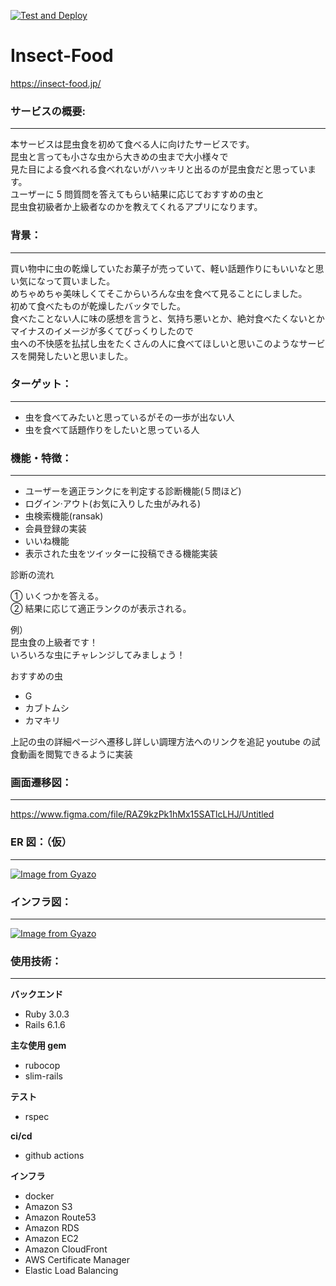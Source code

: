 [![Test and Deploy](https://github.com/Masaaki618/Insect-Food/actions/workflows/test_deploy.yml/badge.svg)](https://github.com/Masaaki618/Insect-Food/actions/workflows/test_deploy.yml)

# Insect-Food

https://insect-food.jp/

### **サービスの概要:**

---

本サービスは昆虫食を初めて食べる人に向けたサービスです。</br>
昆虫と言っても小さな虫から大きめの虫まで大小様々で</br>
見た目による食べれる食べれないがハッキリと出るのが昆虫食だと思っています。</br>
ユーザーに 5 問質問を答えてもらい結果に応じておすすめの虫と</br>
昆虫食初級者か上級者なのかを教えてくれるアプリになります。

### **背景：**

---

買い物中に虫の乾燥していたお菓子が売っていて、軽い話題作りにもいいなと思い気になって買いました。</br>
めちゃめちゃ美味しくてそこからいろんな虫を食べて見ることにしました。</br>
初めて食べたものが乾燥したバッタでした。</br>
食べたことない人に味の感想を言うと、気持ち悪いとか、絶対食べたくないとかマイナスのイメージが多くてびっくりしたので</br>
虫への不快感を払拭し虫をたくさんの人に食べてほしいと思いこのようなサービスを開発したいと思いました。

### **ターゲット：**

---

- 虫を食べてみたいと思っているがその一歩が出ない人
- 虫を食べて話題作りをしたいと思っている人

### **機能・特徴：**

---

- ユーザーを適正ランクにを判定する診断機能(５問ほど)
- ログイン·アウト(お気に入りした虫がみれる)
- 虫検索機能(ransak)
- 会員登録の実装
- いいね機能
- 表示された虫をツイッターに投稿できる機能実装

診断の流れ</br>

① いくつかを答える。</br>
② 結果に応じて適正ランクのが表示される。</br>

例）</br>
昆虫食の上級者です！</br>
いろいろな虫にチャレンジしてみましょう！</br>

おすすめの虫</br>

- G
- カブトムシ
- カマキリ

上記の虫の詳細ページへ遷移し詳しい調理方法へのリンクを追記 youtube の試食動画を閲覧できるように実装

### **画面遷移図：**

---

https://www.figma.com/file/RAZ9kzPk1hMx15SATlcLHJ/Untitled

### **ER 図：（仮）**

---

[![Image from Gyazo](https://i.gyazo.com/b74ab693a798edc33c956f2abc5a7028.png)](https://gyazo.com/b74ab693a798edc33c956f2abc5a7028)

### **インフラ図：**

---

[![Image from Gyazo](https://i.gyazo.com/2f755d75b59356eae0fe5e55b94c7067.png)](https://gyazo.com/2f755d75b59356eae0fe5e55b94c7067)

### **使用技術：**

---

**バックエンド**

- Ruby 3.0.3
- Rails 6.1.6

**主な使用 gem**

- rubocop
- slim-rails

**テスト**

- rspec

**ci/cd**

- github actions

**インフラ**

- docker
- Amazon S3
- Amazon Route53
- Amazon RDS
- Amazon EC2
- Amazon CloudFront
- AWS Certificate Manager
- Elastic Load Balancing
